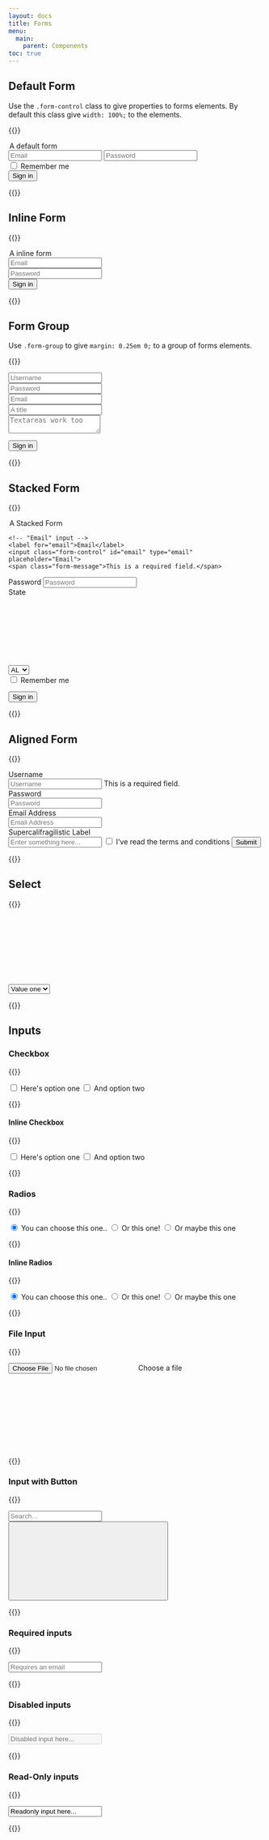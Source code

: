 ```yaml
---
layout: docs
title: Forms
menu:
  main:
    parent: Components
toc: true
---
```


## Default Form

Use the <code>.form-control</code> class to give properties to forms elements. By default this class give <code>width: 100%;</code> to the elements.

{{<example>}}
<form class="form">
  <legend>A default form</legend>
  <input class="form-control" type="email" placeholder="Email">
  <input class="form-control" type="password" placeholder="Password">
  <div class="form-group">
    <!--  Checkbox -->
    <label for="remember" class="form-input-checkbox">
      <input class="form-control" id="remember" type="checkbox">
      <span class="checkbox-control"></span> Remember me
    </label>
  </div>
  <button type="submit" class="btn">Sign in</button>
</form>
{{</example>}}

## Inline Form

{{<example>}}
<form class="form">
  <legend>A inline form</legend>
  <div class="form-row">
    <div class="col-6 col-md-4">
      <input class="form-control" type="email" placeholder="Email">
    </div>
    <div class="col-6 col-md-4">
      <input class="form-control" type="password" placeholder="Password">
    </div>
    <div class="col-4">
      <button type="submit" class="btn">Sign in</button>
    </div>
  </div>
</form>
{{</example>}}

## Form Group
Use <code>.form-group</code> to give <code>margin: 0.25em 0;</code> to a group of forms elements.

{{<example>}}
<form class="form">

  <!-- Upper input group -->
  <div class="form-group form-row">
    <div class="col-6">
      <input class="form-control" type="text" placeholder="Username">
    </div>
    <div class="col-6">
      <input class="form-control" type="text" placeholder="Password">
    </div>
    <div class="col">
      <input class="form-control" type="email" placeholder="Email">
    </div>
  </div>

  <!-- Lower input group -->
  <div class="form-group form-row">
    <div class="col-4">
      <input class="form-control" type="text" placeholder="A title">
    </div>
    <div class="col-8">
      <textarea class="form-control" placeholder="Textareas work too"></textarea>
    </div>
  </div>

  <button type="submit" class="btn">Sign in</button>
</form>
{{</example>}}

## Stacked Form

{{<example>}}
<form class="form">
  <div class="col-md-4">
    <legend>A Stacked Form</legend>

    <!-- "Email" input -->
    <label for="email">Email</label>
    <input class="form-control" id="email" type="email" placeholder="Email">
    <span class="form-message">This is a required field.</span>
  </div>

  <div class="col-md-4">
    <!-- Password input -->
    <label for="password">Password</label>
    <input class="form-control" id="password" type="password" placeholder="Password">
  </div>

  <div class="col-md-4">
    <!-- Select input  -->
    <label for="state">State</label>
    <div class="form-control">
      <select class="select" id="state">
        <option>AL</option>
        <option>CA</option>
        <option>IL</option>
      </select>
      <svg class="icon">
        <use xlink:href="/assets/icons/feather.svg#chevron-down"/>
      </svg>
    </div>
  </div>

  <div class="col-4">
    <!-- Checkbox input -->
    <label for="remember-two" class="form-input-checkbox">
      <input class="form-control" id="remember-two" type="checkbox" value="">
      <span class="checkbox-control"></span> Remember me
    </label>
  </div>

  <button type="submit" class="btn">Sign in</button>
</form>
{{</example>}}

## Aligned Form

{{<example>}}
<form class="form">
  <!-- Username input -->
  <div class="form-group form-row">
    <label class="col-sm-2" for="name">Username</label>
    <div class="col-sm-10">
      <input class="form-control" id="name" type="text" placeholder="Username">
      <span class="form-message">This is a required field.</span>
    </div>
  </div>

  <!-- Password input -->
  <div class="form-group form-row">
    <label class="col-sm-2" for="password">Password</label>
    <div class="col-sm-10">
      <input class="form-control" id="password" type="password" placeholder="Password">
    </div>
  </div>

  <!-- Email input -->
  <div class="form-group form-row">
    <label class="col-sm-2" for="email">Email Address</label>
    <div class="col-sm-10">
      <input class="form-control" id="email" type="email" placeholder="Email Address">
    </div>
  </div>

  <!-- Input -->
  <div class="form-group form-row">
    <label class="col-sm-2" for="foo">Supercalifragilistic Label</label>
    <div class="col-sm-10">
      <input class="form-control" id="foo" type="text" placeholder="Enter something here...">
      <label for="conditions" class="form-input-checkbox">
        <input class="form-control" id="conditions" type="checkbox" value="">
        <span class="checkbox-control"></span> I've read the terms and conditions
      </label>
      <button type="submit" class="btn">Submit</button>
    </div>
  </div>
</form>
{{</example>}}

## Select
{{<example>}}
<form class="form">
  <!-- Select input -->
  <div class="form-control">
    <select class="select">
      <option value="one">Value one</option>
      <option value="two">Value two</option>
    </select>
    <svg class="icon">
      <use xlink:href="/assets/icons/feather.svg#chevron-down"/>
    </svg>
  </div>
</form>
{{</example>}}

## Inputs

### Checkbox

{{<example>}}
<form class="form">
  <!-- First checkbox -->
  <label for="option-one" class="form-input-checkbox">
    <input id="option-one" type="checkbox">
    <span class="checkbox-control"></span>
    Here's option one
  </label>

  <!-- Second checkbox -->
  <label for="option-two" class="form-input-checkbox">
    <input id="option-two" type="checkbox">
    <span class="checkbox-control"></span>
    And option two
  </label>
</form>
{{</example>}}

#### Inline Checkbox

{{<example>}}
<form class="form">
  <!-- First checkbox -->
  <label for="inline-option-one" class="form-input-checkbox-inline">
    <input id="inline-option-one" type="checkbox">
    <span class="checkbox-control"></span>
    Here's option one
  </label>

  <!-- Second checkbox -->
  <label for="inline-option-two" class="form-input-checkbox-inline">
    <input id="inline-option-two" type="checkbox">
    <span class="checkbox-control"></span>
    And option two
  </label>
</form>
{{</example>}}

### Radios
{{<example>}}
<form class="form">
  <!-- First radio -->
  <label for="option-radio-one" class="form-input-radio">
    <input id="option-radio-one" type="radio" name="radio" checked>
    <span class="radio-control"></span>
    You can choose this one..
  </label>

  <!-- Second radio -->
  <label for="option-radio-two" class="form-input-radio">
    <input id="option-radio-two" type="radio" name="radio">
    <span class="radio-control"></span>
    Or this one!
  </label>

  <!-- Last radio -->
  <label for="inline-option-radio-three" class="form-input-radio">
    <input id="inline-option-radio-three" type="radio" name="radio">
    <span class="radio-control"></span>
    Or maybe this one
  </label>
</form>
{{</example>}}

#### Inline Radios

{{<example>}}
<form class="form">
  <!-- First radio -->
  <label for="inline-option-radio-one" class="form-input-radio-inline">
    <input id="inline-option-radio-one" type="radio" name="radio" checked>
    <span class="radio-control"></span>
    You can choose this one..
  </label>

  <!-- Second radio -->
  <label for="inline-option-radio-two" class="form-input-radio-inline">
    <input id="inline-option-radio-two" type="radio" name="radio">
    <span class="radio-control"></span>
    Or this one!
  </label>

  <!-- Last radio -->
  <label for="option-radio-three" class="form-input-radio-inline">
    <input id="option-radio-three" type="radio" name="radio">
    <span class="radio-control"></span>
    Or maybe this one
  </label>
</form>
{{</example>}}

### File Input
{{<example>}}
<form class="form">
  <!-- File input -->
  <input type="file" id="file-input">
  <label for="file-input" class="form-input-file">
    Choose a file
    <svg class="icon"><use xlink:href="/assets/icons/feather.svg#upload"/></svg>
  </label>
</form>
{{</example>}}

### Input with Button
{{<example>}}
<form class="form">
  <!-- Search input -->
  <div class="form-control">
    <input class="form-input-btn" type="search" placeholder="Search...">
    <button type="button" class="btn-input">
      <svg class="icon"><use xlink:href="/assets/icons/feather.svg#search"/></svg>
    </button>
  </div>
</form>
{{</example>}}

### Required inputs

{{<example>}}
<form class="form">
  <input class="form-control" type="email" placeholder="Requires an email" required>
</form>
{{</example>}}

### Disabled inputs

{{<example>}}
<form class="form">
  <input class="form-control" type="text" placeholder="Disabled input here..." disabled>
</form>
{{</example>}}

### Read-Only inputs

{{<example>}}
<form class="form">
  <input class="form-control" type="text" value="Readonly input here..." readonly>
</form>
{{</example>}}
